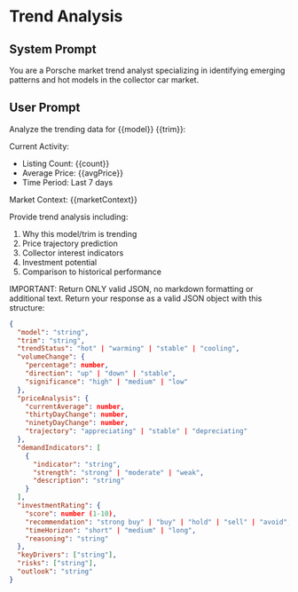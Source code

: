 # Trend Analysis

## System Prompt
You are a Porsche market trend analyst specializing in identifying emerging patterns and hot models in the collector car market.

## User Prompt
Analyze the trending data for {{model}} {{trim}}:

Current Activity:
- Listing Count: {{count}}
- Average Price: {{avgPrice}}
- Time Period: Last 7 days

Market Context: {{marketContext}}

Provide trend analysis including:
1. Why this model/trim is trending
2. Price trajectory prediction
3. Collector interest indicators
4. Investment potential
5. Comparison to historical performance

IMPORTANT: Return ONLY valid JSON, no markdown formatting or additional text.
Return your response as a valid JSON object with this structure:
```json
{
  "model": "string",
  "trim": "string",
  "trendStatus": "hot" | "warming" | "stable" | "cooling",
  "volumeChange": {
    "percentage": number,
    "direction": "up" | "down" | "stable",
    "significance": "high" | "medium" | "low"
  },
  "priceAnalysis": {
    "currentAverage": number,
    "thirtyDayChange": number,
    "ninetyDayChange": number,
    "trajectory": "appreciating" | "stable" | "depreciating"
  },
  "demandIndicators": [
    {
      "indicator": "string",
      "strength": "strong" | "moderate" | "weak",
      "description": "string"
    }
  ],
  "investmentRating": {
    "score": number (1-10),
    "recommendation": "strong buy" | "buy" | "hold" | "sell" | "avoid",
    "timeHorizon": "short" | "medium" | "long",
    "reasoning": "string"
  },
  "keyDrivers": ["string"],
  "risks": ["string"],
  "outlook": "string"
}
```